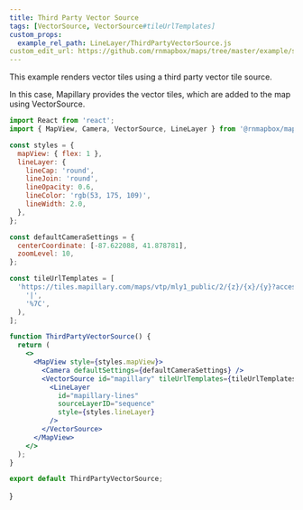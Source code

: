 ```yaml
---
title: Third Party Vector Source
tags: [VectorSource, VectorSource#tileUrlTemplates]
custom_props:
  example_rel_path: LineLayer/ThirdPartyVectorSource.js
custom_edit_url: https://github.com/rnmapbox/maps/tree/master/example/src/examples/LineLayer/ThirdPartyVectorSource.js
---
```

This example renders vector tiles using a third party vector tile source.

In this case, Mapillary provides the vector tiles, which are added to the map using VectorSource.

```jsx
import React from 'react';
import { MapView, Camera, VectorSource, LineLayer } from '@rnmapbox/maps';

const styles = {
  mapView: { flex: 1 },
  lineLayer: {
    lineCap: 'round',
    lineJoin: 'round',
    lineOpacity: 0.6,
    lineColor: 'rgb(53, 175, 109)',
    lineWidth: 2.0,
  },
};

const defaultCameraSettings = {
  centerCoordinate: [-87.622088, 41.878781],
  zoomLevel: 10,
};

const tileUrlTemplates = [
  'https://tiles.mapillary.com/maps/vtp/mly1_public/2/{z}/{x}/{y}?access_token=MLY|4142433049200173|72206abe5035850d6743b23a49c41333'.replaceAll(
    '|',
    '%7C',
  ),
];

function ThirdPartyVectorSource() {
  return (
    <>
      <MapView style={styles.mapView}>
        <Camera defaultSettings={defaultCameraSettings} />
        <VectorSource id="mapillary" tileUrlTemplates={tileUrlTemplates}>
          <LineLayer
            id="mapillary-lines"
            sourceLayerID="sequence"
            style={styles.lineLayer}
          />
        </VectorSource>
      </MapView>
    </>
  );
}

export default ThirdPartyVectorSource;

```

}


